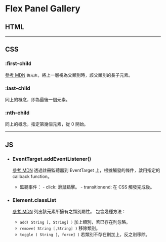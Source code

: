 # Flex Panel Gallery

## HTML

---

## CSS

### :first-child

[參考 MDN](https://developer.mozilla.org/zh-TW/docs/Web/CSS/:first-child)
`偽元素`，將上一層視為父類別時，該父類別的長子元素。

### :last-child

同上的概念，即為最後一個元素。

### :nth-child

同上的概念，指定第幾個元素，從 0 開始。

---

## JS

- ### EventTarget.addEventListener()

  [參考 MDN](https://developer.mozilla.org/zh-CN/docs/Web/API/EventTarget/addEventListener)
  透過註冊監聽器到 EventTarget 上，根據觸發的條件，啟用指定的 callback function。

  - 監聽事件： - click: 滑鼠點擊。 - transitionend: 在 CSS 觸發完成後。

- ### Element.classList
  [參考 MDN](https://developer.mozilla.org/zh-TW/docs/Web/API/Element/classList)
  列出該元素所擁有之類別屬性。
  包含幾種方法：
  - `add( String [, String] )`
    加上類別，若已存在則忽略。
  - `remove( String [,String] )`
    移除類別。
  - `toggle ( String [, force] )`
    若類別不存在則加上，反之則移除。
